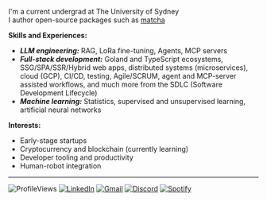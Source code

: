 I'm a current undergrad at The University of Sydney \
I author open-source packages such as [matcha](https://matcha.abydyl.net)

**Skills and Experiences:**
- **_LLM engineering:_** RAG, LoRa fine-tuning, Agents, MCP servers
- **_Full-stack development:_** Goland and TypeScript ecosystems, SSG/SPA/SSR/Hybrid web apps, distributed systems (microservices), cloud (GCP), CI/CD, testing, Agile/SCRUM, agent and MCP-server assisted workflows, and much more from the SDLC (Software Development Lifecycle)
- **_Machine learning:_** Statistics, supervised and unsupervised learning, artificial neural networks

**Interests:**
- Early-stage startups
- Cryptocurrency and blockchain (currently learning)
- Developer tooling and productivity
- Human-robot integration

---

![ProfileViews](https://komarev.com/ghpvc/?username=abyanmajid&label=views&color=blueviolet) [![LinkedIn](https://img.shields.io/badge/abyanmajid-LinkedIn-blue)](https://www.linkedin.com/in/abyanmajid/) [![Gmail](https://img.shields.io/badge/am@abydyl.net-D14836?style=flat&logo=gmail&logoColor=white)](mailto:abyan@abydyl.net) [![Discord](https://img.shields.io/badge/offensiverealist-%235865F2.svg?style=flat&logo=discord&logoColor=white)](#) [![Spotify](https://img.shields.io/badge/abyan-green.svg?style=flat&logo=spotify&logoColor=black)](https://open.spotify.com/user/31gr2qg4l56w27mefamtqnataede?si=929f4731289e4da8)
